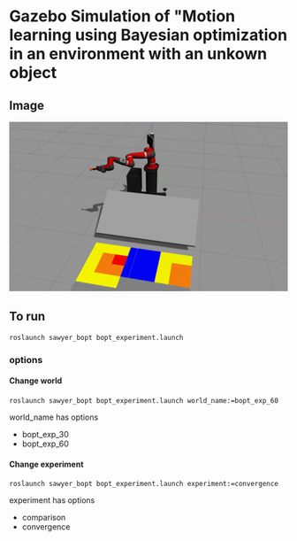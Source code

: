 # Gazebo Simulation of "Motion learning using Bayesian optimization in an environment with an unkown object

## Image
![gazebo_simulation](assets/gazebo_simulation.png)

## To run
```
roslaunch sawyer_bopt bopt_experiment.launch
```

### options
#### Change world 
```
roslaunch sawyer_bopt bopt_experiment.launch world_name:=bopt_exp_60
```

world_name has options
- bopt_exp_30
- bopt_exp_60

#### Change experiment
```
roslaunch sawyer_bopt bopt_experiment.launch experiment:=convergence
```

experiment has options
- comparison 
- convergence
